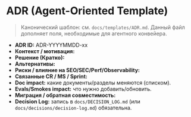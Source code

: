 # ADR (Agent-Oriented Template)

> Канонический шаблон: см. `docs/templates/ADR.md`. Данный файл дополняет поля, необходимые для агентного конвейера.

- **ADR ID:** ADR-YYYYMMDD-xx
- **Контекст / мотивация:**
- **Решение (Кратко):**
- **Альтернативы:**
- **Риски / влияние на SEO/SEC/Perf/Observability:**
- **Связанные CR / MS / Sprint:**
- **Doc impact:** какие документы/разделы меняются (списком).
- **Evals/Smokes impact:** что нужно добавить/обновить.
- **Миграция / обратная совместимость:**
- **Decision Log:** запись в `docs/DECISION_LOG.md` (или `docs/decisions/decision-log.md`) обязательна.
